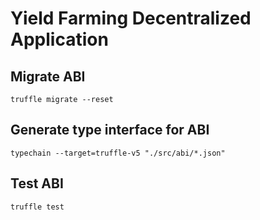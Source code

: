 # Yield Farming Decentralized Application

## Migrate ABI
```
truffle migrate --reset
```

## Generate type interface for ABI
```
typechain --target=truffle-v5 "./src/abi/*.json"
```

## Test ABI
```
truffle test
```